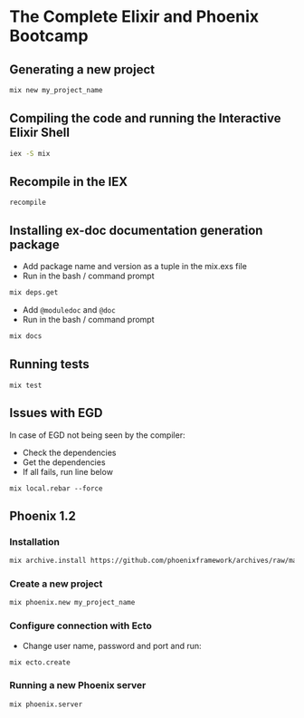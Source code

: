# The Complete Elixir and Phoenix Bootcamp
## Generating a new project
```bash
mix new my_project_name
```

## Compiling the code and running the Interactive Elixir Shell
```bash
iex -S mix
```

## Recompile in the IEX
```iex
recompile
```
## Installing ex-doc documentation generation package
- Add package name and version as a tuple in the mix.exs file
- Run in the bash / command prompt
```bash
mix deps.get
```
- Add `@moduledoc` and `@doc`
- Run in the bash / command prompt
```bash
mix docs
```

## Running tests
```iex
mix test
```

## Issues with EGD
In case of EGD not being seen by the compiler:
- Check the dependencies
- Get the dependencies
- If all fails, run line below
```
mix local.rebar --force
```

## Phoenix 1.2
### Installation
```bash
mix archive.install https://github.com/phoenixframework/archives/raw/master/phoenix_new-1.2.5.ez
```

### Create a new project
```bash
mix phoenix.new my_project_name
```
### Configure connection with Ecto
- Change user name, password and port and run:
```bash
mix ecto.create
```

### Running a new Phoenix server
```bash
mix phoenix.server
```